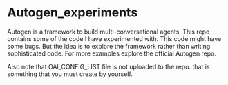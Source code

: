 # Autogen_experiments
Autogen is a framework to build multi-conversational agents, This repo contains some of the code I have experimented with. This code might have some bugs. But the idea is to explore the framework rather than writing sophisticated code. For more examples explore the official Autogen repo.

Also note that OAI_CONFIG_LIST file is not uploaded to the repo. that is something that you must create by yourself.
